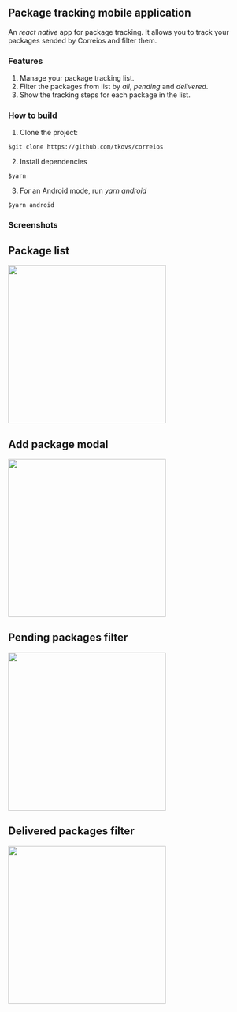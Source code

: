 ## Package tracking mobile application

An *react native* app for package tracking. It allows you to track your packages sended by Correios and filter them.

### Features

1. Manage your package tracking list.
2. Filter the packages from list by *all*, *pending* and *delivered*.
3. Show the tracking steps for each package in the list.

### How to build

1. Clone the project:

```$git clone https://github.com/tkovs/correios```

2. Install dependencies

```$yarn```

3. For an Android mode, run *yarn android*

```$yarn android```

### Screenshots

Package list
---
<img src="https://i.imgur.com/XfaH5bx.jpg" width="320">

Add package modal
---
<img src="https://i.imgur.com/6b6YfCM.jpg" width="320">

Pending packages filter
---
<img src="https://i.imgur.com/E3Mbi6k.jpg" width="320">

Delivered packages filter
---
<img src="https://i.imgur.com/GysJpd4.jpg" width="320">
